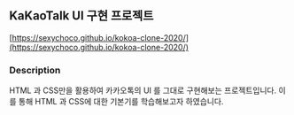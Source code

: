 ## KaKaoTalk UI 구현 프로젝트

[https://sexychoco.github.io/kokoa-clone-2020/](https://sexychoco.github.io/kokoa-clone-2020/)

### Description 
HTML 과 CSS만을 활용하여 카카오톡의 UI 를 그대로 구현해보는 프로젝트입니다. 
이를 통해 HTML 과 CSS에 대한 기본기를 학습해보고자 하였습니다.



